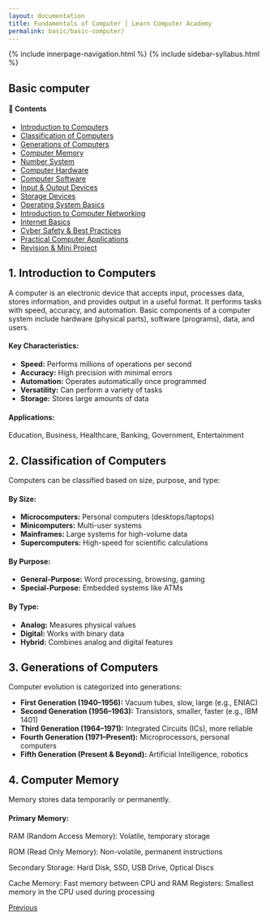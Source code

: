 ```yaml
---
layout: documentation
title: Fundamentals of Computer | Learn Computer Academy
permalink: basic/basic-computer/
---
```

<div class="loader">
  {% include innerpage-navigation.html %}
  {% include sidebar-syllabus.html %}
            <div class="page-content">
                <div class="content-wrapper">
                    <div class="row">
                        <div class="col-md-9 content">
                            <!-- Your content goes started here -->
                            <div class="doc-content">
                                <h2>Basic computer</h2>
                                <h4>📘 Contents</h4>
                                <ul>
                                    <li><a href="#">Introduction to Computers</a></li>
                                    <li><a href="#">Classification of Computers</a></li>
                                    <li><a href="#">Generations of Computers</a></li>
                                    <li><a href="#">Computer Memory</a></li>
                                    <li><a href="#">Number System</a></li>
                                    <li><a href="#">Computer Hardware</a></li>
                                    <li><a href="#">Computer Software</a></li>
                                    <li><a href="#">Input & Output Devices</a></li>
                                    <li><a href="#">Storage Devices</a></li>
                                    <li><a href="#">Operating System Basics</a></li>
                                    <li><a href="#">Introduction to Computer Networking</a></li>
                                    <li><a href="#">Internet Basics</a></li>
                                    <li><a href="#">Cyber Safety & Best Practices</a></li>
                                    <li><a href="#">Practical Computer Applications</a></li>
                                    <li><a href="#">Revision & Mini Project</a></li>
                                </ul>
                                <h2>1. Introduction to Computers</h2>
                                <p>A computer is an electronic device that accepts input, processes data, stores information, and provides output in a useful format. It performs tasks with speed, accuracy, and automation. Basic components of a computer system include hardware (physical parts), software (programs), data, and users.</p>
                                <h4>Key Characteristics:</h4>
                                <ul>
                                    <li><strong>Speed:</strong> Performs millions of operations per second</li>
                                    <li><strong>Accuracy:</strong> High precision with minimal errors</li>
                                    <li><strong>Automation:</strong> Operates automatically once programmed</li>
                                    <li><strong>Versatility:</strong> Can perform a variety of tasks</li>
                                    <li><strong>Storage:</strong> Stores large amounts of data</li>
                                </ul>
                                <h4>Applications:</h4>    
                                <p>Education, Business, Healthcare, Banking, Government, Entertainment</p>
                                <h2>2. Classification of Computers</h2>   
                                <p>Computers can be classified based on size, purpose, and type:</p>
                                <h4>By Size:</h4>
                                <ul>
                                    <li><strong>Microcomputers:</strong> Personal computers (desktops/laptops)</li>
                                    <li><strong>Minicomputers:</strong> Multi-user systems</li>
                                    <li><strong>Mainframes:</strong> Large systems for high-volume data</li>
                                    <li><strong>Supercomputers:</strong> High-speed for scientific calculations</li>
                                </ul>
                                <h4>By Purpose:</h4>    
                                <ul>
                                    <li><strong>General-Purpose:</strong> Word processing, browsing, gaming</li>
                                    <li><strong>Special-Purpose:</strong> Embedded systems like ATMs</li>
                                </ul>                                    
                                <h4>By Type:</h4>
                                <ul>
                                    <li><strong>Analog:</strong> Measures physical values</li>
                                    <li><strong>Digital:</strong> Works with binary data</li>
                                    <li><strong>Hybrid:</strong> Combines analog and digital features</li>
                                </ul>
                                <h2>3. Generations of Computers</h2>
                                <p>Computer evolution is categorized into generations:</p>
                                <ul>
                                    <li><strong>First Generation (1940–1956):</strong> Vacuum tubes, slow, large (e.g., ENIAC)</li>
                                    <li><strong>Second Generation (1956–1963):</strong> Transistors, smaller, faster (e.g., IBM 1401)</li>
                                    <li><strong>Third Generation (1964–1971):</strong> Integrated Circuits (ICs), more reliable</li>
                                    <li><strong>Fourth Generation (1971–Present):</strong> Microprocessors, personal computers</li>
                                    <li><strong>Fifth Generation (Present & Beyond):</strong> Artificial Intelligence, robotics</li>
                                </ul>
                                <h2>4. Computer Memory</h2>
                                <p>Memory stores data temporarily or permanently.</p>
                                <h4>Primary Memory:</h4>
RAM (Random Access Memory): Volatile, temporary storage


ROM (Read Only Memory): Non-volatile, permanent instructions


Secondary Storage:
Hard Disk, SSD, USB Drive, Optical Discs


Cache Memory: Fast memory between CPU and RAM
Registers: Smallest memory in the CPU used during processing
                            </div>
                            <!-- /.Your content goes ends here -->
                            <div class="footer-btn d-flex justify-content-between">
                                <a href="#" class="btn"><i class="fas fa-arrow-circle-left"></i>Previous</a>
                                <!-- <a href="css_dev.html" class="btn">Next<i class="fas fa-arrow-circle-right"></i></a> -->
                            </div>
                            <!-- /.End of footer button -->
                        </div>
                        <!-- Right Sidebar Start-->
                        <?php include '../includes/right-sidebar-innerpage.php'; ?>
                        <!-- Right-Sidebar End -->
                    </div>
                </div>
<!-- Footer Start -->
<?php include '../includes/footer.php'; ?>
